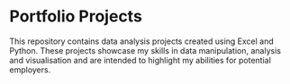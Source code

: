 # Portfolio Projects
This repository contains data analysis projects created using Excel and Python. These projects showcase my skills in data manipulation, analysis and visualisation and are intended to highlight my abilities for potential employers.
